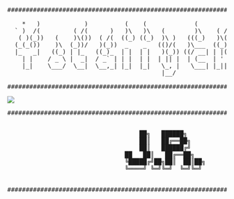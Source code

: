 <pre>
######################################################################################

    *   )            )          (    (             (        )          (
  ` )  /(         ( /(      )   )\   )\   (        )\    ( /(     (    )\ )
   ( )(_))   (    )\())  ( /(  ((_) ((_)  )\ )   (((_)   )\())   ))\  (()/(   (
  (_(_())    )\  (_))/   )(_))  _    _   (()/(   )\___  ((_)\   /((_)  /(_))  )\
  |_   _|   ((_) | |_   ((_)_  | |  | |   )(_)) ((/ __| | |(_) (_))   (_) _| ((_)
    | |    / _ \ |  _|  / _` | | |  | |  | || |  | (__  | ' \  / -_)   |  _| (_-<
    |_|    \___/  \__|  \__,_| |_|  |_|   \_, |   \___| |_||_| \___|   |_|   /__/
                                          |__/

######################################################################################
</pre>

<pre>
<img align="left" src="https://github-readme-stats.vercel.app/api?username=JRetza&title_color=000000&text_color=DD0000&icon_color=DD0000&include_all_commits=true&count_private=true&show_icons=true&hide=stars" />
</pre>

<pre>
######################################################################################


                                    ██╗   ██████╗    
                                    ██║   ██╔══██╗   
                                    ██║   ██████╔╝   
                                ██   ██║   ██╔══██╗   
                                ╚█████╔╝██╗██║  ██║██╗
                                ╚════╝ ╚═╝╚═╝  ╚═╝╚═╝
                                

######################################################################################
</pre>
                     

<!-- <img align="right" src="https://github-readme-stats.vercel.app/api/top-langs/?username=JRetza&title_color=000000&layout=compact" /> -->


<!-- [![JR's github stats](https://github-readme-stats.vercel.app/api?username=JRetza&title_color=000000&text_color=DD0000&icon_color=DD0000&include_all_commits=true&count_private=true&show_icons=true&hide=stars)](https://github.com/JRetza) -->


<!-- [![Top Langs](https://github-readme-stats.vercel.app/api/top-langs/?username=JRetza&layout=compact)](https://github.com/JRetza) -->